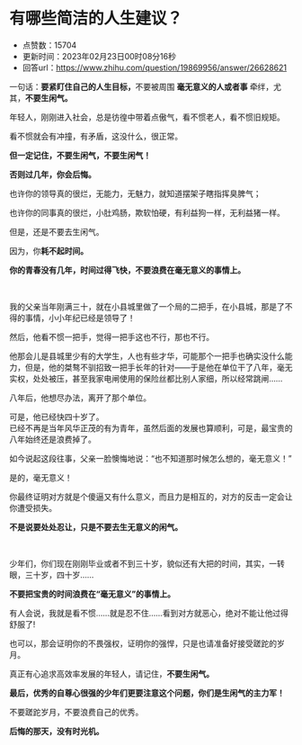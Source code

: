 # 有哪些简洁的人生建议？
- 点赞数：15704
- 更新时间：2023年02月23日00时08分16秒
- 回答url：https://www.zhihu.com/question/19869956/answer/26628621
<body>
 <p data-pid="8vDnlQdx">一句话：<b>要紧盯住自己的人生目标，</b>不要被周围 <b>毫无意义的人或者事</b> 牵绊，尤其，<b>不要生闲气。</b></p>
 <p data-pid="YR2Ox-Wv">年轻人，刚刚进入社会，总是彷徨中带着点傲气，看不惯老人，看不惯旧规矩。</p>
 <p data-pid="lzbgyMFC">看不惯就会有冲撞，有矛盾，这没什么，很正常。</p>
 <p data-pid="9kCXsilp"><b>但一定记住，不要生闲气，不要生闲气！</b></p>
 <p data-pid="Y4m0WED_"><b>否则过几年，你会后悔。</b></p>
 <p data-pid="shBPDH-u">也许你的领导真的很烂，无能力，无魅力，就知道摆架子瞎指挥臭脾气；</p>
 <p data-pid="MK9T8NgW">也许你的同事真的很烂，小肚鸡肠，欺软怕硬，有利益狗一样，无利益猪一样。</p>
 <p data-pid="gIzpXosc">但是，还是不要去生闲气。</p>
 <p data-pid="QCqTzvl9">因为，你<b>耗不起时间。</b></p>
 <p data-pid="uctZbryj"><b>你的青春没有几年，时间过得飞快，不要浪费在毫无意义的事情上。</b></p>
 <p class="ztext-empty-paragraph"><br></p>
 <p data-pid="9Los3-mv">我的父亲当年刚满三十，就在小县城里做了一个局的二把手，在小县城，那是了不得的事情，小小年纪已经是领导了！</p>
 <p data-pid="QpvS7dCN">然后，他看不惯一把手，觉得一把手这也不行，那也不行。</p>
 <p data-pid="hQO5mM6g">他那会儿是县城里少有的大学生，人也有些才华，可能那个一把手也确实没什么能力，但是，他的桀骜不驯招致一把手长年的针对——于是他在单位干了八年，毫无实权，处处被压，甚至我家电闸使用的保险丝都比别人家细，所以经常跳闸……</p>
 <p data-pid="FuPHhQ0H">八年后，他想尽办法，离开了那个单位。</p>
 <p data-pid="SOAEiLjN">可是，他已经快四十岁了。<br>
  已经不再是当年风华正茂的有为青年，虽然后面的发展也算顺利，可是，最宝贵的八年始终还是浪费掉了。</p>
 <p data-pid="GrPnRWZI">如今说起这段往事，父亲一脸懊悔地说：“也不知道那时候怎么想的，毫无意义！”</p>
 <p data-pid="X4flKbiK">是的，毫无意义！</p>
 <p data-pid="IY5iKJan">你最终证明对方就是个傻逼又有什么意义，而且力是相互的，对方的反击一定会让你遭受损失。</p>
 <p data-pid="O57pVHmn"><b>不是说要处处忍让，只是不要去生无意义的闲气。</b></p>
 <p class="ztext-empty-paragraph"><br></p>
 <p data-pid="h2WwP5WF">少年们，你们现在刚刚毕业或者不到三十岁，貌似还有大把的时间，其实，一转眼，三十岁，四十岁……</p>
 <p data-pid="OE6Nu_tU"><b>不要把宝贵的时间浪费在“毫无意义”的事情上。</b></p>
 <p data-pid="EHsXaPB8">有人会说，我就是看不惯……就是忍不住……看到对方就恶心，绝对不能让他过得舒服了!</p>
 <p data-pid="wkSVf-Zz">也可以，那会证明你的不畏强权，证明你的强悍，只是也请准备好接受蹉跎的岁月。</p>
 <p data-pid="x9_ecrwO">真正有心追求高效率发展的年轻人，请记住，<b>不要生闲气。</b></p>
 <p data-pid="2-GjQ9Cj"><b>最后，优秀的自尊心很强的少年们更要注意这个问题，你们是生闲气的主力军！</b></p>
 <p data-pid="-Zb395RY">不要蹉跎岁月，不要浪费自己的优秀。</p>
 <p data-pid="SxPJKo_e"><b>后悔的那天，没有时光机。</b></p>
 <p data-pid="lMhsvXJq"></p>
</body>